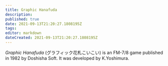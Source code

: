 ```yaml
---
title: Graphic Hanafuda
description: 
published: true
date: 2021-09-13T21:20:27.1808195Z 
tags: 
editor: markdown
dateCreated: 2021-09-13T21:20:27.1808195Z
---
```

_Graphic Hanafuda_ (<span lang='ja'>グラフィック花札こいこい</span>) is an FM-7/8 game published in 1982 by Doshisha Soft.
It was developed by K.Yoshimura.
